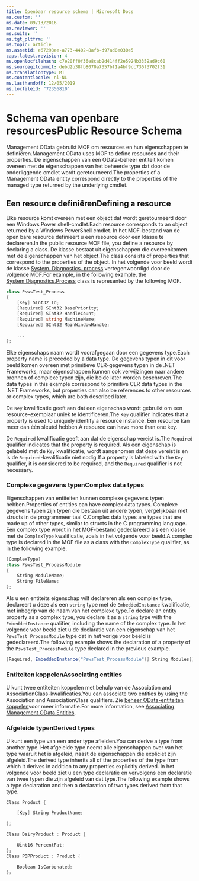 ```yaml
---
title: Openbaar resource schema | Microsoft Docs
ms.custom: ''
ms.date: 09/13/2016
ms.reviewer: ''
ms.suite: ''
ms.tgt_pltfrm: ''
ms.topic: article
ms.assetid: e67298ee-a773-4402-8afb-d97ad0e030e5
caps.latest.revision: 4
ms.openlocfilehash: c7e20ff0f36e8cab2d414ff2e5924b3359ad9c60
ms.sourcegitcommit: debd2b38fb8070a7357bf1a4bf9cc736f3702f31
ms.translationtype: MT
ms.contentlocale: nl-NL
ms.lasthandoff: 12/05/2019
ms.locfileid: "72356810"
---
```

# <a name="public-resource-schema"></a><span data-ttu-id="27d16-102">Schema van openbare resources</span><span class="sxs-lookup"><span data-stu-id="27d16-102">Public Resource Schema</span></span>

<span data-ttu-id="27d16-103">Management OData gebruikt MOF om resources en hun eigenschappen te definiëren.</span><span class="sxs-lookup"><span data-stu-id="27d16-103">Management OData uses MOF to define resources and their properties.</span></span> <span data-ttu-id="27d16-104">De eigenschappen van een OData-beheer entiteit komen overeen met de eigenschappen van het beheerde type dat door de onderliggende cmdlet wordt geretourneerd.</span><span class="sxs-lookup"><span data-stu-id="27d16-104">The properties of a Management OData entity correspond directly to the properties of the managed type returned by the underlying cmdlet.</span></span>

## <a name="defining-a-resource"></a><span data-ttu-id="27d16-105">Een resource definiëren</span><span class="sxs-lookup"><span data-stu-id="27d16-105">Defining a resource</span></span>

<span data-ttu-id="27d16-106">Elke resource komt overeen met een object dat wordt geretourneerd door een Windows Power shell-cmdlet.</span><span class="sxs-lookup"><span data-stu-id="27d16-106">Each resource corresponds to an object returned by a Windows PowerShell cmdlet.</span></span> <span data-ttu-id="27d16-107">In het MOF-bestand van de open bare resource definieert u een resource door een klasse te declareren.</span><span class="sxs-lookup"><span data-stu-id="27d16-107">In the public resource MOF file, you define a resource by declaring a class.</span></span> <span data-ttu-id="27d16-108">De klasse bestaat uit eigenschappen die overeenkomen met de eigenschappen van het object.</span><span class="sxs-lookup"><span data-stu-id="27d16-108">The class consists of properties that correspond to the properties of the object.</span></span> <span data-ttu-id="27d16-109">In het volgende voor beeld wordt de klasse [System. Diagnostics. process](/dotnet/api/System.Diagnostics.Process) vertegenwoordigd door de volgende MOF.</span><span class="sxs-lookup"><span data-stu-id="27d16-109">For example, in the following example, the [System.Diagnostics.Process](/dotnet/api/System.Diagnostics.Process) class is represented by the following MOF.</span></span>

```csharp
class PswsTest_Process
{
    [Key] SInt32 Id;
    [Required] SInt32 BasePriority;
    [Required] SInt32 HandleCount;
    [Required] string MachineName;
    [Required] SInt32 MainWindowHandle;

    ...
};
```

<span data-ttu-id="27d16-110">Elke eigenschaps naam wordt voorafgegaan door een gegevens type.</span><span class="sxs-lookup"><span data-stu-id="27d16-110">Each property name is preceded by a data type.</span></span> <span data-ttu-id="27d16-111">De gegevens typen in dit voor beeld komen overeen met primitieve CLR-gegevens typen in de .NET Frameworks, maar eigenschappen kunnen ook verwijzingen naar andere bronnen of complexe typen zijn, die beide later worden beschreven.</span><span class="sxs-lookup"><span data-stu-id="27d16-111">The data types in this example correspond to primitive CLR data types in the .NET Frameworks, but properties can also be references to other resources or complex types, which are both described later.</span></span>

<span data-ttu-id="27d16-112">De `Key` kwalificatie geeft aan dat een eigenschap wordt gebruikt om een resource-exemplaar uniek te identificeren.</span><span class="sxs-lookup"><span data-stu-id="27d16-112">The `Key` qualifier indicates that a property is used to uniquely identify a resource instance.</span></span> <span data-ttu-id="27d16-113">Een resource kan meer dan één sleutel hebben.</span><span class="sxs-lookup"><span data-stu-id="27d16-113">A resource can have more than one key.</span></span>

<span data-ttu-id="27d16-114">De `Required` kwalificatie geeft aan dat de eigenschap vereist is.</span><span class="sxs-lookup"><span data-stu-id="27d16-114">The `Required` qualifier indicates that the property is required.</span></span> <span data-ttu-id="27d16-115">Als een eigenschap is gelabeld met de `Key` kwalificatie, wordt aangenomen dat deze vereist is en is de `Required`-kwalificatie niet nodig.</span><span class="sxs-lookup"><span data-stu-id="27d16-115">If a property is labeled with the `Key` qualifier, it is considered to be required, and the `Required` qualifier is not necessary.</span></span>

### <a name="complex-data-types"></a><span data-ttu-id="27d16-116">Complexe gegevens typen</span><span class="sxs-lookup"><span data-stu-id="27d16-116">Complex data types</span></span>

<span data-ttu-id="27d16-117">Eigenschappen van entiteiten kunnen complexe gegevens typen hebben.</span><span class="sxs-lookup"><span data-stu-id="27d16-117">Properties of entities can have complex data types.</span></span> <span data-ttu-id="27d16-118">Complexe gegevens typen zijn typen die bestaan uit andere typen, vergelijkbaar met structs in de programmeer taal C.</span><span class="sxs-lookup"><span data-stu-id="27d16-118">Complex data types are types that are made up of other types, similar to structs in the C programming language.</span></span> <span data-ttu-id="27d16-119">Een complex type wordt in het MOF-bestand gedeclareerd als een klasse met de `ComplexType` kwalificatie, zoals in het volgende voor beeld.</span><span class="sxs-lookup"><span data-stu-id="27d16-119">A complex type is declared in the MOF file as a class with the `ComplexType` qualifier, as in the following example.</span></span>

```csharp
[ComplexType]
class PswsTest_ProcessModule
{
    String ModuleName;
    String FileName;
};
```

<span data-ttu-id="27d16-120">Als u een entiteits eigenschap wilt declareren als een complex type, declareert u deze als een `string` type met de `EmbeddedInstance` kwalificatie, met inbegrip van de naam van het complexe type.</span><span class="sxs-lookup"><span data-stu-id="27d16-120">To declare an entity property as a complex type, you declare it as a `string` type with the `EmbeddedInstance` qualifier, including the name of the complex type.</span></span> <span data-ttu-id="27d16-121">In het volgende voor beeld ziet u de declaratie van een eigenschap van het `PswsTest_ProcessModule` type dat in het vorige voor beeld is gedeclareerd.</span><span class="sxs-lookup"><span data-stu-id="27d16-121">The following example shows the declaration of a property of the `PswsTest_ProcessModule` type declared in the previous example.</span></span>

```csharp
[Required, EmbeddedInstance("PswsTest_ProcessModule")] String Modules[];
```

### <a name="associating-entities"></a><span data-ttu-id="27d16-122">Entiteiten koppelen</span><span class="sxs-lookup"><span data-stu-id="27d16-122">Associating entities</span></span>

<span data-ttu-id="27d16-123">U kunt twee entiteiten koppelen met behulp van de Association and AssociationClass-kwalificaties.</span><span class="sxs-lookup"><span data-stu-id="27d16-123">You can associate two entities by using the Association and AssociationClass qualifiers.</span></span> <span data-ttu-id="27d16-124">Zie [beheer OData-entiteiten koppelen](./associating-management-odata-entities.md)voor meer informatie.</span><span class="sxs-lookup"><span data-stu-id="27d16-124">For more information, see [Associating Management OData Entities](./associating-management-odata-entities.md).</span></span>

### <a name="derived-types"></a><span data-ttu-id="27d16-125">Afgeleide typen</span><span class="sxs-lookup"><span data-stu-id="27d16-125">Derived types</span></span>

<span data-ttu-id="27d16-126">U kunt een type van een ander type afleiden.</span><span class="sxs-lookup"><span data-stu-id="27d16-126">You can derive a type from another type.</span></span> <span data-ttu-id="27d16-127">Het afgeleide type neemt alle eigenschappen over van het type waaruit het is afgeleid, naast de eigenschappen die expliciet zijn afgeleid.</span><span class="sxs-lookup"><span data-stu-id="27d16-127">The derived type inherits all of the properties of the type from which it derives in addition to any properties explicitly derived.</span></span> <span data-ttu-id="27d16-128">In het volgende voor beeld ziet u een type declaratie en vervolgens een declaratie van twee typen die zijn afgeleid van dat type.</span><span class="sxs-lookup"><span data-stu-id="27d16-128">The following example shows a type declaration and then a declaration of two types derived from that type.</span></span>

```csharp
Class Product {

    [Key] String ProductName;

};

Class DairyProduct : Product {

    Uint16 PercentFat;
};
Class POPProduct : Product {

    Boolean IsCarbonated;
};
```